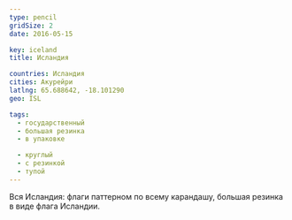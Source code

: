 ```yaml
---
type: pencil
gridSize: 2
date: 2016-05-15

key: iceland
title: Исландия

countries: Исландия
cities: Акурейри
latlng: 65.688642, -18.101290
geo: ISL

tags:
  - государственный
  - большая резинка
  - в упаковке

  - круглый
  - с резинкой
  - тупой
---
```


Вся Исландия: флаги паттерном по всему карандашу, большая резинка в виде флага Исландии.
